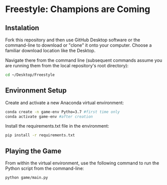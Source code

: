 # Freestyle: Champions are Coming

## Instalation

Fork this repository and then use GitHub Desktop software or the command-line to download or "clone" it onto your computer. Choose a familiar download location like the Desktop.

Navigate there from the command line (subsequent commands assume you are running them from the local repository's root directory):

```sh
cd ~/Desktop/Freestyle
```

## Environment Setup

Create and activate a new Anaconda virtual environment:

```sh
conda create -n game-env Pytho=3.7 #first time only
conda activate game-env #after creation
```

Install the requirements.txt file in the environment:

```sh
pip install -r requirements.txt
```
## Playing the Game

From within the virtual environment, use the following command to run the Python script from the command-line:

```sh
python game/main.py
```
